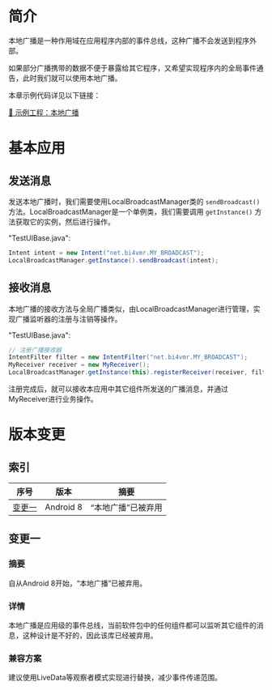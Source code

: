 # 简介
本地广播是一种作用域在应用程序内部的事件总线，这种广播不会发送到程序外部。

如果部分广播携带的数据不便于暴露给其它程序，又希望实现程序内的全局事件通告，此时我们就可以使用本地广播。

本章示例代码详见以下链接：

[🔗 示例工程：本地广播](https://github.com/BI4VMR/Study-Android/tree/master/M04_System/C03_Broadcast/S04_Local)

# 基本应用
## 发送消息
发送本地广播时，我们需要使用LocalBroadcastManager类的 `sendBroadcast()` 方法。LocalBroadcastManager是一个单例类，我们需要调用 `getInstance()` 方法获取它的实例，然后进行操作。

"TestUIBase.java":

```java
Intent intent = new Intent("net.bi4vmr.MY_BROADCAST");
LocalBroadcastManager.getInstance().sendBroadcast(intent);
```

## 接收消息
本地广播的接收方法与全局广播类似，由LocalBroadcastManager进行管理，实现广播监听器的注册与注销等操作。

"TestUIBase.java":

```java
// 注册广播接收器
IntentFilter filter = new IntentFilter("net.bi4vmr.MY_BROADCAST");
MyReceiver receiver = new MyReceiver();
LocalBroadcastManager.getInstance(this).registerReceiver(receiver, filter);
```

注册完成后，就可以接收本应用中其它组件所发送的广播消息，并通过MyReceiver进行业务操作。

# 版本变更
## 索引

<div align="center">

|       序号        |   版本    |        摘要        |
| :---------------: | :-------: | :----------------: |
| [变更一](#变更一) | Android 8 | “本地广播”已被弃用 |

</div>

## 变更一
### 摘要
自从Android 8开始，“本地广播”已被弃用。

### 详情
本地广播是应用级的事件总线，当前软件包中的任何组件都可以监听其它组件的消息，这种设计是不好的，因此该库已经被弃用。

### 兼容方案
建议使用LiveData等观察者模式实现进行替换，减少事件传递范围。
